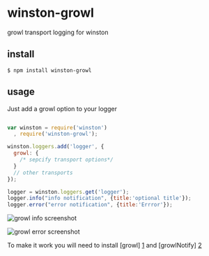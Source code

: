winston-growl
=============

growl transport logging for winston


install
------

```
$ npm install winston-growl
```

usage
-----
Just add a growl option to your logger

```javascript

var winston = require('winston')
  , require('winston-growl');

winston.loggers.add('logger', {
  growl: {
    /* sepcify transport options*/
  }
  // other transports
});

logger = winston.loggers.get('logger');
logger.info("info notification", {title:'optional title'});
logger.error("error notification", {title:'Errror'});

```

![growl info screenshot](https://github.com/pgherveou/winston-growl/raw/gh-pages/images/growl.info-notification.png)

![growl error screenshot](https://github.com/pgherveou/winston-growl/raw/gh-pages/images/growl.error-notification.png)



To make it work you will need to install [growl] [1] and [growlNotify] [2]


[1]: http://growl.info/growlupdateavailable   "growl"
[2]: http://growl.info/downloads              "growlNotify"
